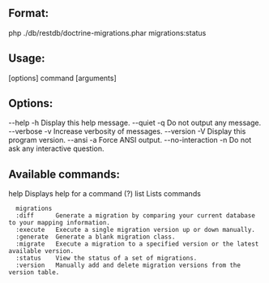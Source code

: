 ## Format:

php ./db/restdb/doctrine-migrations.phar migrations:status

## Usage:
  [options] command [arguments]

## Options:
  --help           -h Display this help message.
  --quiet          -q Do not output any message.
  --verbose        -v Increase verbosity of messages.
  --version        -V Display this program version.
  --ansi           -a Force ANSI output.
  --no-interaction -n Do not ask any interactive question.

## Available commands:
  help       Displays help for a command (?)
  list       Lists commands
  
      migrations
      :diff      Generate a migration by comparing your current database to your mapping information.
      :execute   Execute a single migration version up or down manually.
      :generate  Generate a blank migration class.
      :migrate   Execute a migration to a specified version or the latest available version.
      :status    View the status of a set of migrations.
      :version   Manually add and delete migration versions from the version table.